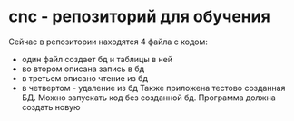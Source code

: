 # cnc - репозиторий для обучения
Сейчас в репозитории находятся 4 файла с кодом:
- один файл создает бд и таблицы в ней
- во втором описана запись в бд
- в третьем описано чтение из бд
- в четвертом - удаление из бд
Также приложена тестово созданная БД. Можно запускать код без созданной бд. Программа должна создать новую
